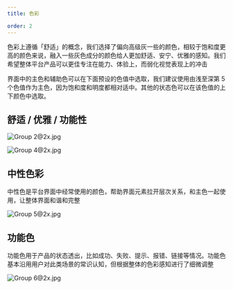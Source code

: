 ```yaml
---
title: 色彩

order: 2
---
```


色彩上遵循「舒适」的概念，我们选择了偏向高级灰一些的颜色，相较于饱和度更高的颜色来说，融入一些灰色成分的颜色给人更加舒适、安宁、优雅的感知。我们希望整体平台产品可以更佳专注在能力、体验上，而弱化视觉表现上的冲击

界面中的主色和辅助色可以在下面预设的色值中选取，我们建议使用由浅至深第 5 个色值作为主色，因为饱和度和明度都相对适中。其他的状态色可以在该色值的上下颜色中选取。

## 舒适 / 优雅 / 功能性

![Group 2@2x.jpg](https://img.alicdn.com/tfs/TB1nnJPLSzqK1RjSZFHXXb3CpXa-1299-1882.png)

![Group 4@2x.jpg](https://img.alicdn.com/tfs/TB1tdN2LOLaK1RjSZFxXXamPFXa-2598-6852.jpg)

## 中性色彩

中性色是平台界面中经常使用的颜色，帮助界面元素拉开层次关系，和主色一起使用，让整体界面和谐和完整

![Group 5@2x.jpg](https://img.alicdn.com/tfs/TB18ApGLHrpK1RjSZTEXXcWAVXa-2480-310.jpg)

## 功能色

功能色用于产品的状态透出，比如成功、失败、提示、报错、链接等情况。功能色基本沿用用户对此类场景的常识认知，但根据整体的色彩感知进行了细微调整

![Group 6@2x.jpg](https://img.alicdn.com/tfs/TB1esRDLSzqK1RjSZFjXXblCFXa-2598-1086.jpg)

